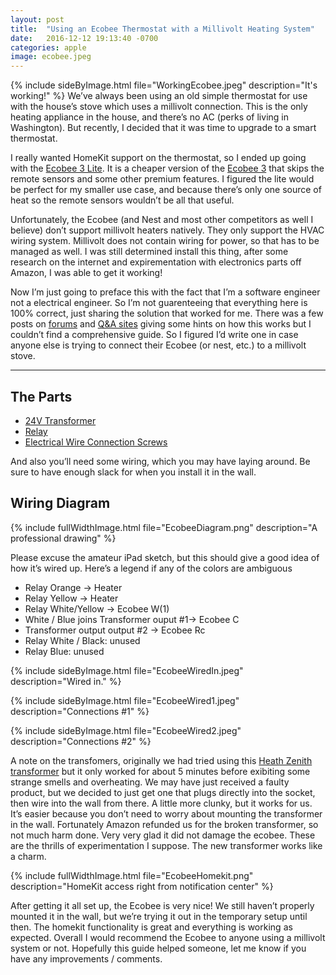 ```yaml
---
layout: post
title:  "Using an Ecobee Thermostat with a Millivolt Heating System"
date:   2016-12-12 19:13:40 -0700
categories: apple
image: ecobee.jpeg
---
```


{% include sideByImage.html file="WorkingEcobee.jpeg" description="It's working!" %}
We’ve always been using an old simple thermostat for use with the house’s stove which uses a millivolt connection. This is the only heating appliance in the house, and there’s no AC (perks of living in Washington). But recently, I decided that it was time to upgrade to a smart thermostat.  

I really wanted HomeKit support on the thermostat, so I ended up going with the [Ecobee 3 Lite](https://www.amazon.com/Ecobee3-Thermostat-Wi-Fi-Works-Amazon/dp/B01K48T09Y/ref=sr_1_2?ie=UTF8&qid=1481598019&sr=8-2&keywords=ecobee). It is a cheaper version of the [Ecobee 3](https://www.amazon.com/Ecobee3-Thermostat-Sensor-Generation-Amazon/dp/B00ZIRV39M/ref=sr_1_1?ie=UTF8&qid=1481598019&sr=8-1&keywords=ecobee) that skips the remote sensors and some other premium features. I figured the lite would be perfect for my smaller use case, and because there’s only one source of heat so the remote sensors wouldn’t be all that useful.  

Unfortunately, the Ecobee (and Nest and most other competitors as well I believe) don’t support millivolt heaters natively. They only support the HVAC wiring system. Millivolt does not contain wiring for power, so that has to be managed as well. I was still determined install this thing, after some research on the internet and expirementation with electronics parts off Amazon, I was able to get it working!  

Now I’m just going to preface this with the fact that I’m a software engineer not a electrical engineer. So I’m not guarenteeing that everything here is 100% correct, just sharing the solution that worked for me. There was a few posts on [forums](http://www.doityourself.com/forum/thermostatic-controls/465126-help-installing-nest-millivolt-system-using-24v-transformer.html#b) and [Q&A sites](http://diy.stackexchange.com/questions/69345/how-can-i-wire-my-wifi-thermostat-to-control-my-millivolt-fireplace) giving some hints on how this works but I couldn’t find a comprehensive guide. So I figured I’d write one in case anyone else is trying to connect their Ecobee (or nest, etc.) to a millivolt stove.

---

## The Parts
+ [24V Transformer](https://www.amazon.com/gp/product/B004VMVDTA/ref=oh_aui_detailpage_o03_s00?ie=UTF8&psc=1)
+ [Relay](https://www.amazon.com/gp/product/B000LESCI2/ref=oh_aui_detailpage_o06_s00?ie=UTF8&psc=1)
+ [Electrical Wire Connection Screws](https://www.amazon.com/XtremepowerUS-Electrical-Connection-Connector-Assortment/dp/B00MI72RFY/ref=sr_1_1?ie=UTF8&qid=1481598721&sr=8-1&keywords=electrical+wire+screw)

And also you’ll need some wiring, which you may have laying around. Be sure to have enough slack for when you install it in the wall.
## Wiring Diagram

{% include fullWidthImage.html file="EcobeeDiagram.png" description="A professional drawing" %}

Please excuse the amateur iPad sketch, but this should give a good idea of how it’s wired up. Here’s a legend if any of the colors are ambiguous
+ Relay Orange -> Heater
+ Relay Yellow -> Heater
+ Relay White/Yellow -> Ecobee W(1)
+ White / Blue joins Transformer ouput #1-> Ecobee C
+ Transformer output output #2 -> Ecobee Rc
+ Relay White / Black: unused
+ Relay Blue: unused

{% include sideByImage.html file="EcobeeWiredIn.jpeg" description="Wired in." %} 

{% include sideByImage.html file="EcobeeWired1.jpeg" description="Connections #1" %} 

{% include sideByImage.html file="EcobeeWired2.jpeg" description="Connections #2" %} 

A note on the transfomers, originally we had tried using this [Heath Zenith transformer](https://www.amazon.com/gp/product/B000BQY88I/ref=oh_aui_detailpage_o06_s01?ie=UTF8&psc=1) but it only worked for about 5 minutes before exibiting some strange smells and overheating. We may have just received a faulty product, but we decided to just get one that plugs directly into the socket, then wire into the wall from there. A little more clunky, but it works for us. It’s easier because you don’t need to worry about mounting the transformer in the wall.
Fortunately Amazon refunded us for the broken transformer, so not much harm done. Very very glad it did not damage the ecobee. These are the thrills of experimentation I suppose. The new transformer works like a charm.

{% include fullWidthImage.html file="EcobeeHomekit.png" description="HomeKit access right from notification center" %}

After getting it all set up, the Ecobee is very nice! We still haven’t properly mounted it in the wall, but we’re trying it out in the temporary setup until then. The homekit functionality is great and everything is working as expected. Overall I would recommend the Ecobee to anyone using a millivolt system or not. Hopefully this guide helped someone, let me know if you have any improvements / comments.